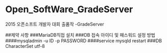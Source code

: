 # Open_SoftWare_GradeServer
2015 오픈소프트 개발자 대회 출품작 -GradeServer

##제약 사항
###MariaDB직접 설치
###DB 접속 아이디 및 패스워드 설정 방법
####mysqladmin -u ID -p PASSWORD
####service mysqld restart
###DB CharacterSet utf-8
